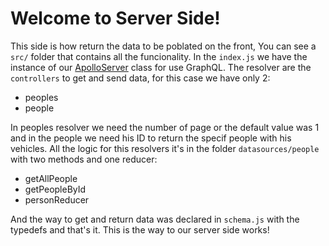 # Welcome to Server Side!

This side is how return the data to be poblated on the front, You can see a `src/` folder that contains all the funcionality. In the `index.js` we have the instance of our [ApolloServer](https://www.apollographql.com/) class for use GraphQL. The resolver are the `controllers` to get and send data, for this case we have only 2:
- peoples
- people

In peoples resolver we need the number of page or the default value was 1 and in the people we need his ID to return the specif people with his vehicles. All the logic for this resolvers it's in the folder `datasources/people` with two methods and one reducer:
- getAllPeople
- getPeopleById
- personReducer

And the way to get and return data was declared in `schema.js` with the typedefs and that's it. This is the way to our server side works!